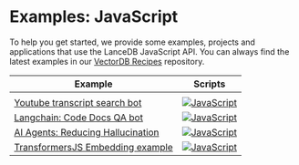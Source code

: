 # Examples: JavaScript

To help you get started, we provide some examples, projects and applications that use the LanceDB JavaScript API. You can always find the latest examples in our [VectorDB Recipes](https://github.com/lancedb/vectordb-recipes) repository.

| Example | Scripts  |
|-------- | ------   |
| | |
| [Youtube transcript search bot](https://github.com/lancedb/vectordb-recipes/tree/main/examples/youtube_bot/) | [![JavaScript](https://img.shields.io/badge/javascript-%23323330.svg?style=for-the-badge&logo=javascript&logoColor=%23F7DF1E)](https://github.com/lancedb/vectordb-recipes/tree/main/examples/youtube_bot/index.js)|
| [Langchain: Code Docs QA bot](https://github.com/lancedb/vectordb-recipes/tree/main/examples/Code-Documentation-QA-Bot/) | [![JavaScript](https://img.shields.io/badge/javascript-%23323330.svg?style=for-the-badge&logo=javascript&logoColor=%23F7DF1E)](https://github.com/lancedb/vectordb-recipes/tree/main/examples/Code-Documentation-QA-Bot/index.js)|
| [AI Agents: Reducing Hallucination](https://github.com/lancedb/vectordb-recipes/tree/main/examples/reducing_hallucinations_ai_agents/) | [![JavaScript](https://img.shields.io/badge/javascript-%23323330.svg?style=for-the-badge&logo=javascript&logoColor=%23F7DF1E)](https://github.com/lancedb/vectordb-recipes/tree/main/examples/reducing_hallucinations_ai_agents/index.js)|
| [TransformersJS Embedding example](https://github.com/lancedb/vectordb-recipes/tree/main/examples/js-transformers/) | [![JavaScript](https://img.shields.io/badge/javascript-%23323330.svg?style=for-the-badge&logo=javascript&logoColor=%23F7DF1E)](https://github.com/lancedb/vectordb-recipes/tree/main/examples/js-transformers/index.js)  |
